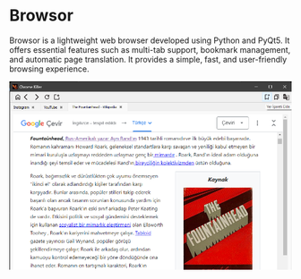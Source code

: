 # Browsor
Browsor is a lightweight web browser developed using Python and PyQt5. It offers essential features such as multi-tab support, bookmark management, and automatic page translation. It provides a simple, fast, and user-friendly browsing experience.

![image alt](https://github.com/sumeyycakir/create-browser-with-python/blob/0034dc4514669df4b948e4e85ca1c7ebf705ad9e/browser/ss.png)
